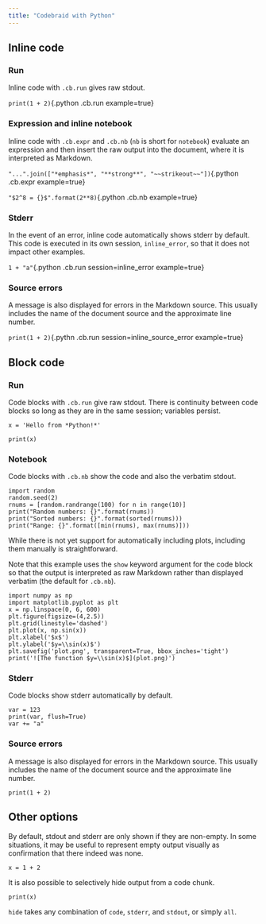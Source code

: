 ```yaml
---
title: "Codebraid with Python"
---
```



## Inline code


### Run

Inline code with `.cb.run` gives raw stdout.

`print(1 + 2)`{.python .cb.run example=true}


### Expression and inline notebook

Inline code with `.cb.expr` and `.cb.nb` (`nb` is short for `notebook`)
evaluate an expression and then insert the raw output into the document, where
it is interpreted as Markdown.

`"...".join(["*emphasis*", "**strong**", "~~strikeout~~"])`{.python .cb.expr example=true}

`"$2^8 = {}$".format(2**8)`{.python .cb.nb example=true}


### Stderr

In the event of an error, inline code automatically shows stderr by default.
This code is executed in its own session, `inline_error`, so that it does
not impact other examples.

`1 + "a"`{.python .cb.run session=inline_error example=true}


### Source errors

A message is also displayed for errors in the Markdown source.  This usually
includes the name of the document source and the approximate line number.

`print(1 + 2)`{.pythn .cb.run session=inline_source_error example=true}



## Block code


### Run

Code blocks with `.cb.run` give raw stdout.  There is continuity between code
blocks so long as they are in the same session; variables persist.

```{.python .cb.run session=hello example=true}
x = 'Hello from *Python!*'
```

```{.python .cb.run session=hello example=true}
print(x)
```


### Notebook

Code blocks with `.cb.nb` show the code and also the verbatim stdout.

```{.python .cb.nb session=random example=true}
import random
random.seed(2)
rnums = [random.randrange(100) for n in range(10)]
print("Random numbers: {}".format(rnums))
print("Sorted numbers: {}".format(sorted(rnums)))
print("Range: {}".format([min(rnums), max(rnums)]))
```

While there is not yet support for automatically including plots, including
them manually is straightforward.

Note that this example uses the `show` keyword argument for the code block
so that the output is interpreted as raw Markdown rather than displayed
verbatim (the default for `.cb.nb`).

```{.python .cb.nb session=plot show=code+stdout:raw+stderr example=true}
import numpy as np
import matplotlib.pyplot as plt
x = np.linspace(0, 6, 600)
plt.figure(figsize=(4,2.5))
plt.grid(linestyle='dashed')
plt.plot(x, np.sin(x))
plt.xlabel('$x$')
plt.ylabel('$y=\\sin(x)$')
plt.savefig('plot.png', transparent=True, bbox_inches='tight')
print('![The function $y=\\sin(x)$](plot.png)')
```


### Stderr

Code blocks show stderr automatically by default.

```{.python .cb.nb .line_numbers session=block_error example=true}
var = 123
print(var, flush=True)
var += "a"
```


### Source errors

A message is also displayed for errors in the Markdown source.  This usually
includes the name of the document source and the approximate line number.

```{.python .cb.ruuun session=block_source_error example=true}
print(1 + 2)
```



## Other options

By default, stdout and stderr are only shown if they are non-empty.  In some
situations, it may be useful to represent empty output visually as
confirmation that there indeed was none.

```{.python .cb.run show=code+stdout+stderr:verbatim_or_empty example=true}
x = 1 + 2
```

It is also possible to selectively hide output from a code chunk.

```{.python .cb.nb hide=stdout example=true}
print(x)
```

`hide` takes any combination of `code`, `stderr`, and `stdout`, or simply
`all`.
